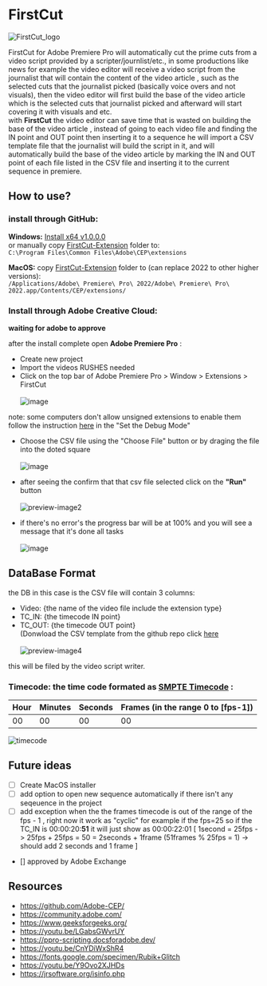 # FirstCut
![FirstCut_logo](https://github.com/Ronvaknins/FirstCut/assets/48179479/7481d16b-d5ac-4dc5-a729-b77289955ff1)





FirstCut for Adobe Premiere Pro will automatically cut the prime cuts from a video script provided by a scripter/journlist/etc., in some productions like news for example the video editor will receive a video script from the journalist that will contain the content of the video article , such as the selected cuts that the journalist picked (basically voice overs and not visuals), then the video editor will first build the base of the video article which is the selected cuts that journalist picked and afterward will start covering it with visuals and etc.\
with **FirstCut** the video editor can save time that is wasted on building the base of the video article , instead of going to each video file and finding the IN point and OUT point then inserting it to a sequence he will import a CSV template file that the journalist will build the script in it, and will automatically build the base of the video article by marking the IN and OUT point of each file listed in the CSV file and inserting it to the current sequence in premiere.
## How to use?
### install through GitHub:
**Windows:** [Install x64 v1.0.0.0](https://github.com/Ronvaknins/FirstCut/releases/tag/v1.0.0.0-win64bit) \
or manually copy  [FirstCut-Extension](https://github.com/Ronvaknins/FirstCut/tree/main/FirstCut-Extension) folder to: \
`C:\Program Files\Common Files\Adobe\CEP\extensions`

**MacOS:** copy [FirstCut-Extension](https://github.com/Ronvaknins/FirstCut/tree/main/FirstCut-Extension) folder to (can replace 2022 to other higher versions):\
`/Applications/Adobe\ Premiere\ Pro\ 2022/Adobe\ Premiere\ Pro\ 2022.app/Contents/CEP/extensions/` 
### Install through Adobe Creative Cloud:
**waiting for adobe to approve**

after the install complete open **Adobe Premiere Pro** :
- Create new project
- Import the videos RUSHES needed
- Click on the top bar of Adobe Premiere Pro > Window > Extensions > FirstCut \
  \
![image](https://github.com/Ronvaknins/FirstCut/assets/48179479/c461127e-0fbb-4939-afe8-8ece30fcfa31)


note: some computers don't allow unsigned extensions to enable them follow the instruction [here](https://github.com/Adobe-CEP/Getting-Started-guides/tree/master/Client-side%20Debugging) in the "Set the Debug Mode"
- Choose the CSV file using the "Choose File" button or by draging the file into the doted square \
\
![image](https://github.com/Ronvaknins/FirstCut/assets/48179479/43e91c20-f168-4e4d-b8e0-566abde9c151)

- after seeing the confirm that that csv file selected click on the **"Run"** button \
  \
![preview-image2](https://github.com/Ronvaknins/FirstCut/assets/48179479/479d42e7-1ee8-442e-a024-816f9f6c7d8e)


- if there's no error's the progress bar will be at 100% and you will see a message that it's done all tasks \
  \
![image](https://github.com/Ronvaknins/FirstCut/assets/48179479/bbd341a7-7cfc-43b8-9e2b-e7114ddeae24)



## DataBase Format
the DB in this case is the CSV file will contain 3 columns: 
- Video: {the name of the video file include the extension type}
- TC_IN: {the timecode IN point}
- TC_OUT: {the timecode OUT point} \
(Donwload the CSV template from the github repo click [here](https://github.com/Ronvaknins/FirstCut/blob/main/ScriptTemplate.csv)\
\
![preview-image4](https://github.com/Ronvaknins/PremiereCut/assets/48179479/afd44c28-d900-4233-a35c-dc8a085cb572)


this will be filed by the video script writer.
### Timecode: the time code formated as [SMPTE Timecode](https://en.wikipedia.org/wiki/SMPTE_timecode) :
| Hour  | Minutes | Seconds | Frames (in the range 0 to [fps-1]) |
| ------------- | ------------- | ------------- | ------------- |
| 00  | 00  | 00  | 00  |

![timecode](https://github.com/Ronvaknins/PremiereCut/assets/48179479/136c7a59-57e8-47f4-94de-17f5c98ef1e8)


## Future ideas
- [ ] Create MacOS installer
- [ ] add option to open new sequence automatically if there isn't any seqeuence in the project
- [ ] add exception when the the frames timecode is out of the range of the fps - 1 , right now it work as "cyclic" for example if the fps=25 so if the TC_IN is 00:00:20:**51** it will just show as 00:00:22:01 [ 1second = 25fps -> 25fps + 25fps = 50 = 2seconds +  1frame (51frames % 25fps = 1) -> should add 2 seconds and 1 frame ]
- [] approved by Adobe Exchange

## Resources
- https://github.com/Adobe-CEP/
- https://community.adobe.com/
- https://www.geeksforgeeks.org/
- https://youtu.be/LGabsGWvrUY
- https://ppro-scripting.docsforadobe.dev/
- https://youtu.be/CnYDiWxShR4
- https://fonts.google.com/specimen/Rubik+Glitch
- https://youtu.be/Y9Ovo2XJHDs
- https://jrsoftware.org/isinfo.php

